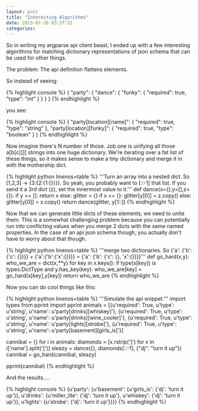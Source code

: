 ```yaml
---
layout: post
title: "Interesting Algorithms"
date: 2013-07-26 03:27:21
categories: 
---
```


So in writing my argparse api client beast, I ended up with a few interesting algorithms for matching dictionary representations of json schema that can be used for other things. 


The problem: The api definition flattens elements.

So instead of seeing: 

{% highlight console %}
{
    "party": {
        "dance": {
            "funky": {
                "required": true,
                "type": "int"
            }
        }
    }
}
{% endhighlight %}

you see:

{% highlight console %}
{
    "party[location][name]": {
        "required": true,
        "type": "string"
    },
    "party[location][funky]": {
        "required": true,
        "type": "boolean"
    }
}
{% endhighlight %}

Now imagine there's N number of those. Job one is unifying all those a\[b\[c\[\]\]\] strings into one huge dictionary. We're iterating over a fat list of these things, so it makes sense to make a tiny dictionary and merge it in with the mothership dict. 

{% highlight python linenos=table %}
'''Turn an array into a nested dict. So [1,2,3] -> {3:{2:{1:{}}}}.
So yeah, you probably want to [::-1] that list. 
If you send it a 3rd dict (z), set the innermost value to it.'''
def dance(x={},y=[],z={}):
    if y == []:
        return x
    else:
        glitter = {}
        if x == {}:
            glitter[y[0]] = z.copy()
        else:
            glitter[y[0]] = x.copy()
        return dance(glitter, y[1::])
{% endhighlight %}

Now that we can generate little dicts of these elements, we need to unite them. This is a somewhat challenging problem because you can potentially run into conflicting values when you merge 2 dicts with the same named properties. In the case of an api json schema though, you actually don't have to worry about that though.

{% highlight python linenos=table %}
'''merge two dictionaries. So {'a': {'b': {'c': {}}}} + {'a':{'b':{'x':{}}}} =
{'a': {'b': {'c': {}, 'x':{}}}}'''
def go_hard(x,y):
    who_we_are = dict(x,**y)
    for key in x.keys():
        if type(x[key]) is types.DictType and y.has_key(key):
            who_we_are[key] = go_hard(x[key],y[key])
    return who_we_are
{% endhighlight %}

Now you can do cool things like this:

{% highlight python linenos=table %}
'''Simulate the api snippet.'''
import types
from pprint import pprint
animals = [{u'required': True, u'type': u'string', u'name': u'party[drinks][whiskey]'},
{u'required': True, u'type': u'string', u'name': u'party[drinks][wine_cooler]'},
{u'required': True, u'type': u'string', u'name': u'party[lights][strobe]'},
{u'required': True, u'type': u'string', u'name': u'party[basement][girls_is]'}]


cannibal = {}
for i in animals:
    diamonds = [x.rstrip(']') for x in i['name'].split('[')]
    sleazy = dance({}, diamonds[::-1], {"dj": "turn it up"})
    cannibal = go_hard(cannibal, sleazy)

pprint(cannibal)
{% endhighlight %}

And the results....

{% highlight console %}
{u'party': {u'basement': {u'girls_is': {'dj': 'turn it up'}},
            u'drinks': {u'miller_lite': {'dj': 'turn it up'},
                        u'whiskey': {'dj': 'turn it up'}},
            u'lights': {u'strobe': {'dj': 'turn it up'}}}}
{% endhighlight %}